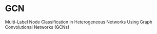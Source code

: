 # GCN
Multi-Label Node Classification in Heterogeneous Networks Using Graph Convolutional Networks (GCNs)
